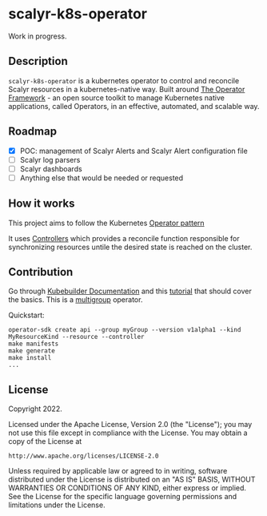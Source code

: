 # scalyr-k8s-operator

Work in progress. 

## Description

`scalyr-k8s-operator` is a kubernetes operator to control and reconcile Scalyr resources in a kubernetes-native way. Built around [The Operator Framework](https://operatorframework.io) - an open source toolkit to manage Kubernetes native applications, called Operators, in an effective, automated, and scalable way.

## Roadmap

  * [x] POC: management of Scalyr Alerts and Scalyr Alert configuration file
  * [ ] Scalyr log parsers
  * [ ] Scalyr dashboards
  * [ ] Anything else that would be needed or requested

## How it works
This project aims to follow the Kubernetes [Operator pattern](https://kubernetes.io/docs/concepts/extend-kubernetes/operator/)

It uses [Controllers](https://kubernetes.io/docs/concepts/architecture/controller/) 
which provides a reconcile function responsible for synchronizing resources untile the desired state is reached on the cluster.

## Contribution

Go through [Kubebuilder Documentation](https://book.kubebuilder.io/introduction.html) and this [tutorial](https://sdk.operatorframework.io/docs/building-operators/golang/tutorial/) that should cover the basics.
This is a [multigroup](https://book.kubebuilder.io/migration/multi-group.html) operator.

Quickstart:
```
operator-sdk create api --group myGroup --version v1alpha1 --kind MyResourceKind --resource --controller
make manifests
make generate
make install
...
```

## License

Copyright 2022.

Licensed under the Apache License, Version 2.0 (the "License");
you may not use this file except in compliance with the License.
You may obtain a copy of the License at

    http://www.apache.org/licenses/LICENSE-2.0

Unless required by applicable law or agreed to in writing, software
distributed under the License is distributed on an "AS IS" BASIS,
WITHOUT WARRANTIES OR CONDITIONS OF ANY KIND, either express or implied.
See the License for the specific language governing permissions and
limitations under the License.
